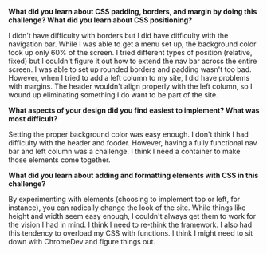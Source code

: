 **What did you learn about CSS padding, borders, and margin by doing this challenge?  What did you learn about CSS positioning?**

I didn't have difficulty with borders but I did have difficulty with the navigation bar.  While I was able to get a menu set up, the background color took up only 60% of the screen.  I tried different types of position (relative, fixed) but I couldn't figure it out how to extend the nav bar across the entire screen.  I was able to set up rounded borders and padding wasn't too bad.  However, when I tried to add a left column to my site, I did have problems with margins.  The header wouldn't align properly with the left column, so I wound up eliminating something I do want to be part of the site.

**What aspects of your design did you find easiest to implement? What was most difficult?**

Setting the proper background color was easy enough.  I don't think I had difficulty with the header and fooder.  However, having a fully functional nav bar and left column was a challenge.  I think I need a container to make those elements come together.

**What did you learn about adding and formatting elements with CSS in this challenge?**

By experimenting with elements (choosing to implement top or left, for instance), you can radically change the look of the site.  While things like height and width seem easy enough, I couldn't always get them to work for the vision I had in mind.  I think I need to re-think the framework.  I also had this tendency to overload my CSS with functions.  I think I might need to sit down with ChromeDev and figure things out.